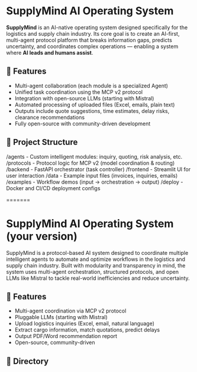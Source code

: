 
# SupplyMind AI Operating System

**SupplyMind** is an AI-native operating system designed specifically for the logistics and supply chain industry. Its core goal is to create an AI-first, multi-agent protocol platform that breaks information gaps, predicts uncertainty, and coordinates complex operations — enabling a system where **AI leads and humans assist**.

## 🚀 Features
- Multi-agent collaboration (each module is a specialized Agent)
- Unified task coordination using the MCP v2 protocol
- Integration with open-source LLMs (starting with Mistral)
- Automated processing of uploaded files (Excel, emails, plain text)
- Outputs include quote suggestions, time estimates, delay risks, clearance recommendations
- Fully open-source with community-driven development

## 📁 Project Structure
/agents - Custom intelligent modules: inquiry, quoting, risk analysis, etc.
/protocols - Protocol logic for MCP v2 (model coordination & routing)
/backend - FastAPI orchestrator (task controller)
/frontend - Streamlit UI for user interaction
/data - Example input files (invoices, inquiries, emails)
/examples - Workflow demos (input → orchestration → output)
/deploy - Docker and CI/CD deployment configs

=======
# SupplyMind AI Operating System (your version)


SupplyMind is a protocol-based AI system designed to coordinate multiple intelligent agents to automate and optimize workflows in the logistics and supply chain industry. Built with modularity and transparency in mind, the system uses multi-agent orchestration, structured protocols, and open LLMs like Mistral to tackle real-world inefficiencies and reduce uncertainty.

## 🔧 Features
- Multi-agent coordination via MCP v2 protocol
- Pluggable LLMs (starting with Mistral)
- Upload logistics inquiries (Excel, email, natural language)
- Extract cargo information, match quotations, predict delays
- Output PDF/Word recommendation report
- Open-source, community-driven

## 📁 Directory

